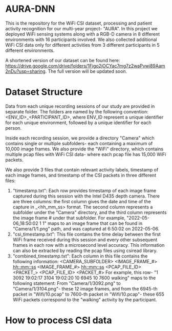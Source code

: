 # AURA-DNN
This is the repository for the WiFi CSI dataset, processing and patient activity recognition for our multi-year project- "AURA". In this project we deployed WiFi sensing systems along with a RGB-D camera in 8 different environments with 16 participants involved. We also collected additional WiFi CSI data only for different activities from 3 different participants in 5 different environments.

A shortened version of our dataset can be found here: https://drive.google.com/drive/folders/1Figo2jOCYac7mg7z2waPvwi89Aam2nDu?usp=sharing. The full version will be updated soon.

# Dataset Structure
Data from each unique recording sessions of our study are provided in separate folder. The folders are named by the following convention: <ENV_ID>_<PARTICIPANT_ID>, where ENV_ID represent a unique identifier for each unique environment, followed by a unique identifier for each person.

Inside each recording session, we provide a directory "Camera" which contains single or multiple subfolders- each containing a maximum of 10,000 image frames. We also provide the "WiFi" directory, which contains multiple pcap files with WiFi CSI data- where each pcap file has 15,000 WiFi packets.

We also provide 3 files that contain relevant activity labels, timestamp of each image frames, and timestamp of the CSI packets in three different files:
1. "timestamp.txt": Each row provides timestamp of each image frame captured during this session with the Intel D435 depth camera. There are three columns: the first column gives the date and time of the capture in <YYYY-MM-DD>_<hh_mm_ss> format. The second column represents a subfolder under the "Camera" directory, and the third column represents the image frame # under that subfolder. For example, "2022-05-06_18:50:02 1 1" maps to an image frame that can be found in "Camera/1/1.png" path, and was captured at 6:50:02 on 2022-05-06.
2. "csi_timestamp.txt": This file contains the time delay between the first WiFi frame received during this session and every other subsequent frames in each row with a microsecond level accuracy. This information can also be extracted by reading the pcap files using csiread library.
3. "combined_timestamp.txt": Each column in this file contains the following information:
   <CAMERA_SUBFOLDER> <IMAGE_FRAME_#> <hh::mm::ss> <IMAGE_FRAME_#> <hh::mm::ss> <PCAP_FILE_ID> <PACKET_> <PCAP_FILE_ID> <PACKET_#> <ACTIVITY>
   For example, this row- "1 3092 19:02:17 3104 19:02:20 10 6945 10 7600 walking" maps to the following statement: From "Camera/1/3092.png" to "Camera/1/3104.png"- these 12 image frames, and from the 6945-th packet in "Wifi/10.pcap" to 7600-th packet in "Wifi/10.pcap"- these 655 WiFi packets correspond to the "walking" activity by the participant.

# How to process CSI data
